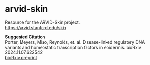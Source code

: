 # arvid-skin
Resource for the ARVID-Skin project.  
https://arvid.stanford.edu/skin  

**Suggested Citation**  
Porter, Meyers, Miao, Reynolds, et. al. Disease-linked regulatory DNA variants and homeostatic transcription factors in epidermis. bioRxiv 2024.11.07.622542.  
[bioRxiv preprint](https://www.biorxiv.org/content/10.1101/2024.11.07.622542)
